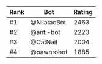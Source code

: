 Rank|Bot|Rating
---|---|---
#1|@NilatacBot|2463
#2|@anti-bot|2223
#3|@CatNail|2004
#4|@pawnrobot|1885

